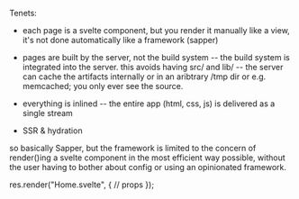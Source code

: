 Tenets:

- each page is a svelte component, but you render it manually like a view, it's not done automatically like a framework (sapper)

- pages are built by the server, not the build system -- the build system is integrated into the server.  this avoids having src/ and lib/ -- the server can cache the artifacts internally or in an aribtrary /tmp dir or e.g. memcached; you only ever see the source.

- everything is inlined -- the entire app (html, css, js) is delivered as a single stream

- SSR & hydration

so basically Sapper, but the framework is limited to the concern of render()ing a svelte component in the most efficient way possible, without the user having to bother about config or using an opinionated framework.

res.render("Home.svelte", {
	// props
});
